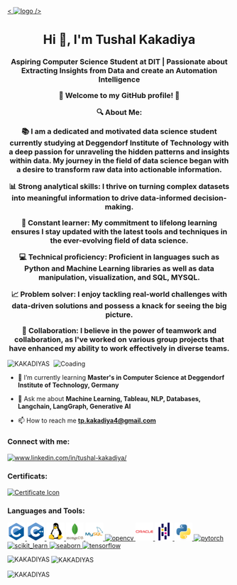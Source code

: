 <a href="https://www.linkedin.com/in/tushal-kakadiya/" target="blank">< ![logo](https://github.com/user-attachments/assets/0dae5541-2713-43d2-8cf3-bb33e036a4df) /></a>

<h1 align="center">Hi 👋, I'm Tushal Kakadiya</h1>
<h3 align="center">Aspiring Computer Science Student at DIT | Passionate about Extracting Insights from Data and create an Automation Intelligence

🌟 Welcome to my GitHub profile! 🌟

🔍 About Me:

📚 I am a dedicated and motivated data science student currently studying at Deggendorf Institute of Technology with a deep passion for unraveling the hidden patterns and insights within data. My journey in the field of data science began with a desire to transform raw data into actionable information.

📊 Strong analytical skills: I thrive on turning complex datasets into meaningful information to drive data-informed decision-making.

🧠 Constant learner: My commitment to lifelong learning ensures I stay updated with the latest tools and techniques in the ever-evolving field of data science.

💻 Technical proficiency: Proficient in languages such as Python and Machine Learning libraries as well as data manipulation, visualization, and SQL, MYSQL.

📈 Problem solver: I enjoy tackling real-world challenges with data-driven solutions and possess a knack for seeing the big picture.

🤝 Collaboration: I believe in the power of teamwork and collaboration, as I've worked on various group projects that have enhanced my ability to work effectively in diverse teams.
</h3>
<img align="right" alt="Coading" width="400" src="https://blog.imarticus.org/wp-content/uploads/2020/09/rt.gif">

<p align="left"> <img src="https://komarev.com/ghpvc/?username=KAKADIYAS&label=Profile%20views&color=0e75b6&style=flat" alt="KAKADIYAS" /> </p>

- 🌱 I’m currently learning **Master's in Computer Science at Deggendorf Institute of Technology, Germany**

- 💬 Ask me about **Machine Learning, Tableau, NLP, Databases, Langchain, LangGraph, Generative AI**

- 📫 How to reach me **tp.kakadiya4@gmail.com**

<h3 align="left">Connect with me:</h3> 
<p align="left">
<a href="https://www.linkedin.com/in/tushal-kakadiya/" target="blank"><img align="center" src="https://raw.githubusercontent.com/rahuldkjain/github-profile-readme-generator/master/src/images/icons/Social/linked-in-alt.svg" alt="www.linkedin.com/in/tushal-kakadiya/" height="30" width="40" /></a>
</p>

<h3 align="left">Certificats:</h3> 
<a href="https://kakadiyas.github.io/Certificates-Tushal-Kakadiya/" target="blank"><img align="center" src="https://img.shields.io/badge/Certificate-Verified-blue?style=for-the-badge&logo=OpenBadge" alt="Certificate Icon" height="30" width="40" /></a>
</p>

<h3 align="left">Languages and Tools:</h3>
<p align="left"> <a href="https://www.cprogramming.com/" target="_blank" rel="noreferrer"> <img src="https://raw.githubusercontent.com/devicons/devicon/master/icons/c/c-original.svg" alt="c" width="40" height="40"/> </a> <a href="https://www.w3schools.com/cpp/" target="_blank" rel="noreferrer"> <img src="https://raw.githubusercontent.com/devicons/devicon/master/icons/cplusplus/cplusplus-original.svg" alt="cplusplus" width="40" height="40"/> </a> <a href="https://www.linux.org/" target="_blank" rel="noreferrer"> <img src="https://raw.githubusercontent.com/devicons/devicon/master/icons/linux/linux-original.svg" alt="linux" width="40" height="40"/> </a> <a href="https://www.mongodb.com/" target="_blank" rel="noreferrer"> <img src="https://raw.githubusercontent.com/devicons/devicon/master/icons/mongodb/mongodb-original-wordmark.svg" alt="mongodb" width="40" height="40"/> </a> <a href="https://www.mysql.com/" target="_blank" rel="noreferrer"> <img src="https://raw.githubusercontent.com/devicons/devicon/master/icons/mysql/mysql-original-wordmark.svg" alt="mysql" width="40" height="40"/> </a> <a href="https://opencv.org/" target="_blank" rel="noreferrer"> <img src="https://www.vectorlogo.zone/logos/opencv/opencv-icon.svg" alt="opencv" width="40" height="40"/> </a> <a href="https://www.oracle.com/" target="_blank" rel="noreferrer"> <img src="https://raw.githubusercontent.com/devicons/devicon/master/icons/oracle/oracle-original.svg" alt="oracle" width="40" height="40"/> </a> <a href="https://pandas.pydata.org/" target="_blank" rel="noreferrer"> <img src="https://raw.githubusercontent.com/devicons/devicon/2ae2a900d2f041da66e950e4d48052658d850630/icons/pandas/pandas-original.svg" alt="pandas" width="40" height="40"/> </a> <a href="https://www.python.org" target="_blank" rel="noreferrer"> <img src="https://raw.githubusercontent.com/devicons/devicon/master/icons/python/python-original.svg" alt="python" width="40" height="40"/> </a> <a href="https://pytorch.org/" target="_blank" rel="noreferrer"> <img src="https://www.vectorlogo.zone/logos/pytorch/pytorch-icon.svg" alt="pytorch" width="40" height="40"/> </a> <a href="https://scikit-learn.org/" target="_blank" rel="noreferrer"> <img src="https://upload.wikimedia.org/wikipedia/commons/0/05/Scikit_learn_logo_small.svg" alt="scikit_learn" width="40" height="40"/> </a> <a href="https://seaborn.pydata.org/" target="_blank" rel="noreferrer"> <img src="https://seaborn.pydata.org/_images/logo-mark-lightbg.svg" alt="seaborn" width="40" height="40"/> </a> <a href="https://www.tensorflow.org" target="_blank" rel="noreferrer"> <img src="https://www.vectorlogo.zone/logos/tensorflow/tensorflow-icon.svg" alt="tensorflow" width="40" height="40"/> </a> </p>

<p><img align="left" src="https://github-readme-stats.vercel.app/api/top-langs?username=KAKADIYAS&show_icons=true&locale=en&layout=compact" alt="KAKADIYAS" /></p>

<p>&nbsp;<img align="center" src="https://github-readme-stats.vercel.app/api?username=KAKADIYAS&show_icons=true&locale=en" alt="KAKADIYAS" /></p>

<p><img align="center" src="https://github-readme-streak-stats.herokuapp.com/?user=KAKADIYAS&" alt="KAKADIYAS" /></p>

<a href= "https://kakadiyas.github.io/Certificates-Tushal-Kakadiya/" target="blank">
